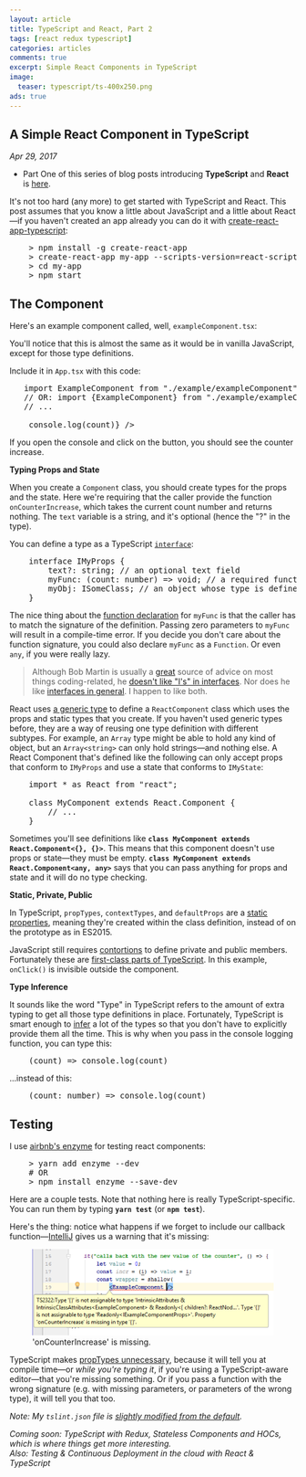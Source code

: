 ```yaml
---
layout: article
title: TypeScript and React, Part 2
tags: [react redux typescript]
categories: articles
comments: true
excerpt: Simple React Components in TypeScript
image:
  teaser: typescript/ts-400x250.png
ads: true
---
```


## A Simple React Component in TypeScript

*Apr 29, 2017*

* Part One of this series of blog posts introducing **TypeScript** and **React** is [here](/articles/getting-started-typescript-react/).

It's not too hard (any more) to get started with TypeScript and React.  This post assumes 
that you know a little about JavaScript and a little about React—if you haven't created 
an app already you can do it with [create-react-app-typescript](`https://github.com/wmonk/create-react-app-typescript`):

<pre>
    > npm install -g create-react-app
    > create-react-app my-app --scripts-version=react-scripts-ts    
    > cd my-app    
    > npm start    
</pre>

## The Component

Here's an example component called, well, `exampleComponent.tsx`: 
  
<script src="https://gist.github.com/mikebridge/b1d4f195dfa7b6fc8f0ae31682c8fcf8.js"></script>  

You'll notice that this is almost the same as it would be in vanilla JavaScript, except
for those type definitions.

Include it in `App.tsx` with this code:

<pre>
   import ExampleComponent from "./example/exampleComponent"; // use the "default" export
   // OR: import {ExampleComponent} from "./example/exampleComponent"; // use the explicit export
   // ...
   
   <ExampleComponent onCounterIncrease={(count) => console.log(count)} />
</pre>

If you open the console and click on the button, you should see the counter increase.

**Typing Props and State**  

When you create a `Component` class, you should create types for the props and the
state.  Here we're requiring that the caller provide the function `onCounterIncrease`, which takes the
current count number and returns nothing.  The `text` variable is a string, and it's
optional (hence the "?" in the type).

You can define a type as a TypeScript [`interface`](https://www.typescriptlang.org/docs/handbook/interfaces.html):

<pre>
    interface IMyProps {
        text?: string; // an optional text field
        myFunc: (count: number) => void; // a required function
        myObj: ISomeClass; // an object whose type is defined by the inteface ISomeClass
    }
</pre>
 
The nice thing about the [function declaration](https://www.typescriptlang.org/docs/handbook/functions.html#function-types) for `myFunc` 
is that the caller has to match the signature of the definition. Passing zero parameters to `myFunc` will result in a compile-time 
error.  If you decide you don't care about the function signature, you could also
declare `myFunc` as a `Function`.  Or even `any`, if you were really lazy.

> Although Bob Martin is usually a [great](https://www.amazon.ca/Clean-Code-Handbook-Software-Craftsmanship/dp/0132350882) source of advice on most things coding-related,
> he [doesn't like "I's" in interfaces](http://stackoverflow.com/questions/5816951/prefixing-interfaces-with-i#answer-5817904).  Nor
> does he like [interfaces in general](http://blog.cleancoder.com/uncle-bob/2015/01/08/InterfaceConsideredHarmful.html).  I
> happen to like both.

React uses [a generic type](https://www.typescriptlang.org/docs/handbook/generics.html) to
define a `ReactComponent` class which uses the props and static types that you create.  If you haven't
used generic types before, they are a way of reusing one type definition with different 
subtypes. For example, an `Array` type might be able to hold any kind of object, but 
an `Array<string>` can only hold strings—and nothing else.  A React Component 
that's defined like the following can only accept props that conform to `IMyProps` and use a state that 
conforms to `IMyState`:

<pre>
    import * as React from "react";
    
    class MyComponent extends React.Component<IMyProps, IMyState> {
        // ...
    }    
</pre>
        
Sometimes you'll see definitions like **`class MyComponent extends React.Component<{}, {}>`**. This
means that this component doesn't use props or state—they must be empty.  **`class MyComponent extends React.Component<any, any>`** says
that you can pass anything for props and state and it will do no type checking.
                
**Static, Private, Public**

In TypeScript, `propTypes`, `contextTypes`, and `defaultProps` are a [static properties](https://www.typescriptlang.org/docs/handbook/classes.html#static-properties),
meaning they're created within the class definition, instead of on the prototype as in ES2015.

JavaScript still requires [contortions](http://javascript.crockford.com/private.html) to define
private and public members.  Fortunately these are [first-class parts of TypeScript](https://www.typescriptlang.org/docs/handbook/classes.html#public-private-and-protected-modifiers).  In
  this example, `onClick()` is invisible outside the component.

**Type Inference**

It sounds like the word "Type" in TypeScript refers to the amount of extra typing to get all those
 type definitions in place.  Fortunately, TypeScript is smart enough to [infer](https://www.typescriptlang.org/docs/handbook/type-inference.html) a lot
 of the types so that you don't have to explicitly provide them all the time.  This is why when you pass
 in the console logging function, you can type this:
 
<pre>
    (count) => console.log(count)
</pre>
     
...instead of this:

<pre>
    (count: number) => console.log(count)
</pre>

## Testing

I use [airbnb's enzyme](https://github.com/airbnb/enzyme) for testing react components:

<pre>
    > yarn add enzyme --dev 
    # OR
    > npm install enzyme --save-dev
</pre>

Here are a couple tests.  Note that nothing here is really TypeScript-specific.  You can run them by typing **`yarn test`** (or **`npm test`**). 

<script src="https://gist.github.com/mikebridge/ae7dafd955f2f3e206d9648a99649c82.js"></script>

Here's the thing: notice what happens if we forget to include our callback function—[IntelliJ](https://www.jetbrains.com/idea/) gives us a warning that
it's missing:

<figure>
 	<img src="/images/typescript/error.png">
 	<figcaption>'onCounterIncrease' is missing.</figcaption>
</figure>

TypeScript makes [propTypes unnecessary](https://facebook.github.io/react/docs/typechecking-with-proptypes.html), because
it will tell you at compile time—or *while you're typing it*, if you're using a TypeScript-aware editor—that you're missing something.  Or if you pass a function with the wrong signature (e.g.
with missing parameters, or parameters of the wrong type), it will tell you that too.

*Note: My `tslint.json` file is [slightly modified from the default](https://gist.github.com/mikebridge/18353edf15de7d874219bae3cc7c5599).*

*Coming soon: TypeScript with Redux, Stateless Components and HOCs, which is where things get more interesting.  
Also: Testing & Continuous Deployment in the cloud with React & TypeScript*

